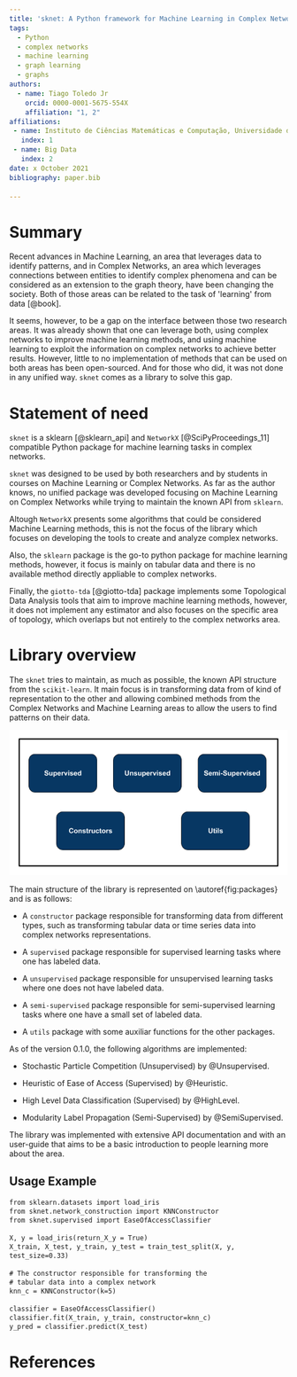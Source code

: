 ```yaml
---
title: 'sknet: A Python framework for Machine Learning in Complex Networks'
tags:
  - Python
  - complex networks
  - machine learning
  - graph learning
  - graphs
authors:
  - name: Tiago Toledo Jr
    orcid: 0000-0001-5675-554X
    affiliation: "1, 2"
affiliations:
 - name: Instituto de Ciências Matemáticas e Computação, Universidade de São Paulo
   index: 1
 - name: Big Data
   index: 2
date: x October 2021
bibliography: paper.bib

---
```


# Summary

Recent advances in Machine Learning, an area that leverages data to identify patterns,
and in Complex Networks, an area which leverages connections between entities to identify
complex phenomena and can be considered as an extension to the graph theory, have been
changing the society. Both of those areas can be related to the task of 'learning' from data [@book].

It seems, however, to be a gap on the interface between those two research areas.
It was already shown that one can leverage both, using complex networks to improve
machine learning methods, and using machine learning to exploit the information on
complex networks to achieve better results.
However, little to no implementation of methods that can be used on both areas has been
open-sourced. And for those who did, it was not done in any unified way.
`sknet` comes as a library to solve this gap.

# Statement of need

`sknet` is a sklearn [@sklearn_api] and `NetworkX` [@SciPyProceedings_11] compatible Python package for machine learning tasks in complex networks. 

`sknet` was designed to be used by both researchers and by students in courses
on Machine Learning or Complex Networks. As far as the author knows, no unified
package was developed focusing on Machine Learning on Complex Networks while trying
to maintain the known API from `sklearn`.

Altough ``NetworkX`` presents some algorithms that could be considered Machine Learning methods,
this is not the focus of the library which focuses on developing the tools to create and analyze
complex networks.

Also, the ``sklearn`` package is the go-to python package for machine learning methods, however,
it focus is mainly on tabular data and there is no available method directly appliable to complex
networks.

Finally, the ``giotto-tda`` [@giotto-tda] package implements some Topological Data Analysis tools
that aim to improve machine learning methods, however, it does not implement any estimator
and also focuses on the specific area of topology, which overlaps but not entirely to the complex
networks area.

# Library overview

The `sknet` tries to maintain, as much as possible, the known API structure from
the `scikit-learn`. It main focus is in transforming data from of kind of representation
to the other and allowing combined methods from the Complex Networks and Machine Learning
areas to allow the users to find patterns on their data.

![`sknet` packages structure.\label{fig:packages}](sknet_packages.png)

The main structure of the library is represented on \autoref{fig:packages} and is as follows:

- A `constructor` package responsible for transforming data from different types, such
as transforming tabular data or time series data into complex networks representations.  

- A `supervised` package responsible for supervised learning tasks where one has labeled data.  

- A `unsupervised` package responsible for unsupervised learning tasks where one does not have labeled data.  

- A `semi-supervised` package responsible for semi-supervised learning tasks where one have a small set of labeled data.  

- A `utils` package with some auxiliar functions for the other packages.

As of the version 0.1.0, the following algorithms are implemented:

- Stochastic Particle Competition (Unsupervised) by @Unsupervised.  

- Heuristic of Ease of Access (Supervised) by @Heuristic.  

- High Level Data Classification (Supervised) by @HighLevel.  

- Modularity Label Propagation (Semi-Supervised) by @SemiSupervised.  


 The library was implemented with extensive API documentation and with an user-guide
 that aims to be a basic introduction to people learning more about the area.

## Usage Example

    from sklearn.datasets import load_iris
    from sknet.network_construction import KNNConstructor
    from sknet.supervised import EaseOfAccessClassifier

    X, y = load_iris(return_X_y = True)
    X_train, X_test, y_train, y_test = train_test_split(X, y, test_size=0.33)

    # The constructor responsible for transforming the
    # tabular data into a complex network
    knn_c = KNNConstructor(k=5)

    classifier = EaseOfAccessClassifier()
    classifier.fit(X_train, y_train, constructor=knn_c)
    y_pred = classifier.predict(X_test)

# References